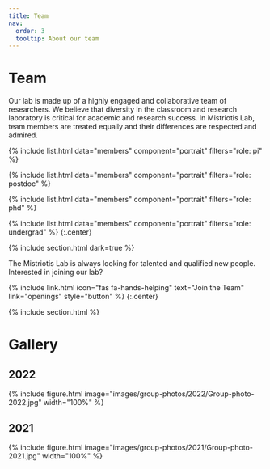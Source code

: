 ```yaml
---
title: Team
nav:
  order: 3
  tooltip: About our team
---
```


# <i class="fas fa-users"></i>Team

Our lab is made up of a highly engaged and collaborative team of researchers. We believe that diversity in the classroom and research laboratory is critical for academic and research success. In Mistriotis Lab, team members are treated equally and their differences are respected and admired.

{%
  include list.html
  data="members"
  component="portrait"
  filters="role: pi"
%}  

{%
  include list.html
  data="members"
  component="portrait"
  filters="role: postdoc"
%}  

{%
  include list.html
  data="members"
  component="portrait"
  filters="role: phd"
%}  

{%
  include list.html
  data="members"
  component="portrait"
  filters="role: undergrad"
%}
{:.center}

{% include section.html dark=true %}

The Mistriotis Lab is always looking for talented and qualified new people. Interested in joining our lab?

{%
  include link.html
  icon="fas fa-hands-helping"
  text="Join the Team"
  link="openings"
  style="button"
%}
{:.center}

{% include section.html %}

# Gallery

## 2022

{%
  include figure.html
  image="images/group-photos/2022/Group-photo-2022.jpg"
  width="100%"
%}

## 2021

{%
  include figure.html
  image="images/group-photos/2021/Group-photo-2021.jpg"
  width="100%"
%}


